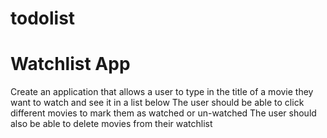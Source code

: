 # todolist

# Watchlist App
Create an application that allows a user to type in the title of a movie they want to watch and see it in a list below
The user should be able to click different movies to mark them as watched or un-watched
The user should also be able to delete movies from their watchlist
